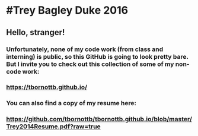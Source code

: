 #Trey Bagley
Duke 2016
===================

## Hello, stranger!

### Unfortunately, none of my code work (from class and interning) is public, so this GitHub is going to look pretty bare. But I invite you to check out this collection of some of my non-code work:

### https://tbornottb.github.io/

### You can also find a copy of my resume here:

### https://github.com/tbornottb/tbornottb.github.io/blob/master/Trey2014Resume.pdf?raw=true
